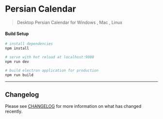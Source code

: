 # Persian Calendar

> Desktop Persian Calendar for Windows , Mac , Linux
  

#### Build Setup

``` bash
# install dependencies
npm install

# serve with hot reload at localhost:9080
npm run dev

# build electron application for production
npm run build


```

---

## Changelog

Please see [CHANGELOG](changelog.md) for more information on what has changed recently.
